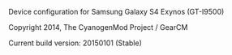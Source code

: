 Device configuration for Samsung Galaxy S4 Exynos (GT-I9500)

Copyright 2014, The CyanogenMod Project / GearCM

Current build version: 20150101 (Stable)
